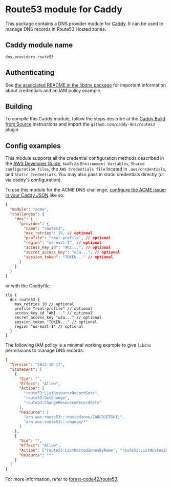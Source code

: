 # Route53 module for Caddy

This package contains a DNS provider module for [Caddy](https://github.com/caddyserver/caddy). It can be used to manage DNS records in Route53 Hosted zones.

## Caddy module name

```
dns.providers.route53
```

## Authenticating

See [the associated README in the libdns package](https://github.com/forest-code42/route53) for important information about credentials and an IAM policy example.

## Building

To compile this Caddy module, follow the steps describe at the [Caddy Build from Source](https://github.com/caddyserver/caddy#build-from-source) instructions and import the `github.com/caddy-dns/route53` plugin

## Config examples

This module supports all the credential configuration methods described in the [AWS Developer Guide](https://aws.github.io/aws-sdk-go-v2/docs/configuring-sdk/#specifying-credentials), such as `Environment Variables`, `Shared configuration files`, the `AWS Credentials file` located in `.aws/credentials`, and `Static Credentials`. You may also pass in static credentials directly (or via caddy's configuration).

To use this module for the ACME DNS challenge, [configure the ACME issuer in your Caddy JSON](https://caddyserver.com/docs/json/apps/tls/automation/policies/issuer/acme/) like so:

```json
{
  "module": "acme",
  "challenges": {
    "dns": {
      "provider": {
        "name": "route53",
        "max_retries": 10, // optional
        "profile": "real-profile", // optional
        "region": "us-east-1", // optional
        "access_key_id": "AKI...", // optional
        "secret_access_key": "wJa...", // optional
        "session_token": "TOKEN..." // optional
      }
    }
  }
}
```

or with the Caddyfile:

```
tls {
  dns route53 {
    max_retries 10 // optional
    profile "real-profile" // optional
    access_key_id "AKI..." // optional
    secret_access_key "wJa..." // optional
    session_token "TOKEN..." // optional
    region "us-east-1" // optional
  }
}
```

The following IAM policy is a minimal working example to give `libdns` permissions to manage DNS records:

```json
{
  "Version": "2012-10-17",
  "Statement": [
    {
      "Sid": "",
      "Effect": "Allow",
      "Action": [
        "route53:ListResourceRecordSets",
        "route53:GetChange",
        "route53:ChangeResourceRecordSets"
      ],
      "Resource": [
        "arn:aws:route53:::hostedzone/ZABCD1EFGHIL",
        "arn:aws:route53:::change/*"
      ]
    },
    {
      "Sid": "",
      "Effect": "Allow",
      "Action": ["route53:ListHostedZonesByName", "route53:ListHostedZones"],
      "Resource": "*"
    }
  ]
}
```

For more information, refer to [forest-code42/route53](https://github.com/forest-code42/route53).
